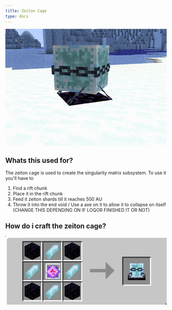 ```yaml
---
title: Zeiton Cage
type: docs
---
```

![Image of Zeiton Cage](images/zeiton_cage/zeiton_cage.png)

## Whats this used for?
The zeiton cage is used to create the singularity matrix subsystem.
To use it you'll have to
1) Find a rift chunk
2) Place it in the rift chunk
3) Feed it zeiton shards till it reaches 500 AU
4) Throw it into the end void / Use a axe on it to allow it to collapse on itself (CHANGE THIS DEPENDING ON IF LOQOR FINISHED IT OR NOT)
## How do i craft the zeiton cage?
![Crafting Recepie of Zeiton cage](images/zeiton_cage/zeitoncage_crafting.png)